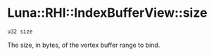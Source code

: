 # Luna::RHI::IndexBufferView::size

```c++
u32 size
```

The size, in bytes, of the vertex buffer range to bind. 

